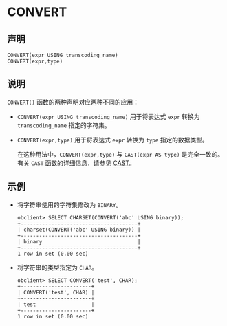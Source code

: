 CONVERT 
============================



声明 
-----------------------

```unknow
CONVERT(expr USING transcoding_name)
CONVERT(expr,type)
```



说明 
-----------------------

`CONVERT()` 函数的两种声明对应两种不同的应用：

* `CONVERT(expr USING transcoding_name)` 用于将表达式 `expr` 转换为 `transcoding_name` 指定的字符集。

  

* `CONVERT(expr,type)` 用于将表达式 `expr` 转换为 `type` 指定的数据类型。

  在这种用法中，`CONVERT(expr,type)` 与 `CAST(expr AS type)` 是完全一致的。有关 `CAST` 函数的详细信息，请参见 [CAST](/zh-CN/10.sql-reference/3.functions/2.single-row-functions/3.conversion-functions/1.cast.md)。
  




示例 
-----------------------

* 将字符串使用的字符集修改为 `BINARY`。

  ```unknow
  obclient> SELECT CHARSET(CONVERT('abc' USING binary));
  +--------------------------------------+
  | charset(CONVERT('abc' USING binary)) |
  +--------------------------------------+
  | binary                               |
  +--------------------------------------+
  1 row in set (0.00 sec)
  ```

  

* 将字符串的类型指定为 `CHAR`。

  ```unknow
  obclient> SELECT CONVERT('test', CHAR);
  +-----------------------+
  | CONVERT('test', CHAR) |
  +-----------------------+
  | test                  |
  +-----------------------+
  1 row in set (0.00 sec)
  ```

  



